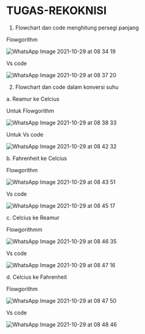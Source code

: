 # TUGAS-REKOKNISI

1. Flowchart dan code menghitung persegi panjang 

Flowgorithm

![WhatsApp Image 2021-10-29 at 08 34 19](https://user-images.githubusercontent.com/93031806/139358932-8f1ea696-4272-4166-afa9-2af4a1d52fc7.jpeg)

Vs code

![WhatsApp Image 2021-10-29 at 08 37 20](https://user-images.githubusercontent.com/93031806/139359036-1edb7c41-882f-4334-aea6-2daba3f9eb79.jpeg)

2. Flowchart dan code dalam konversi suhu

a. Reamur ke Celcius

Untuk Flowgorithm 

![WhatsApp Image 2021-10-29 at 08 38 33](https://user-images.githubusercontent.com/93031806/139359159-1879c2cd-faf4-44bf-8e35-e7be01b95d06.jpeg)

Untuk Vs code

![WhatsApp Image 2021-10-29 at 08 42 32](https://user-images.githubusercontent.com/93031806/139359451-a517cbf9-f764-4b66-aea8-38b00ca21bd9.jpeg)

b. Fahrenheit ke Celcius

Flowgorithm

![WhatsApp Image 2021-10-29 at 08 43 51](https://user-images.githubusercontent.com/93031806/139359554-542183b9-657c-4097-91ce-17e1c442f930.jpeg)

Vs code

![WhatsApp Image 2021-10-29 at 08 45 17](https://user-images.githubusercontent.com/93031806/139359629-330e950d-5ce1-402c-9412-c0e6299950a0.jpeg)

c. Celcius ke Reamur

Flowgorithmm

![WhatsApp Image 2021-10-29 at 08 46 35](https://user-images.githubusercontent.com/93031806/139359734-6a5c91d7-792d-4dbe-a2c7-984da09c8d69.jpeg)

Vs code

![WhatsApp Image 2021-10-29 at 08 47 16](https://user-images.githubusercontent.com/93031806/139359796-2c30a97f-f9e8-44ca-92e5-07b6e2c0f092.jpeg)

d. Celcius ke Fahrenheit

Flowgorithm

![WhatsApp Image 2021-10-29 at 08 47 50](https://user-images.githubusercontent.com/93031806/139359904-0c9beb3d-dca0-49f1-93bc-d4beebbbafce.jpeg)

Vs code

![WhatsApp Image 2021-10-29 at 08 48 46](https://user-images.githubusercontent.com/93031806/139359996-5d9245bc-1fff-4447-96ec-211aac8d2a1f.jpeg)
























































